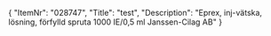 {
  "ItemNr": "028747",
  "Title": "test",
  "Description": "Eprex, inj-vätska, lösning, förfylld spruta 1000 IE/0,5 ml Janssen-Cilag AB"
}
